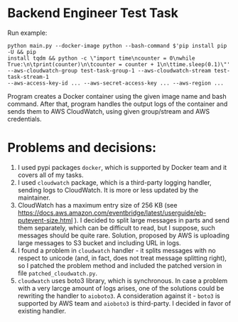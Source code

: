 # Backend Engineer Test Task

Run example:
```
python main.py --docker-image python --bash-command $'pip install pip -U && pip
install tqdm && python -c \"import time\ncounter = 0\nwhile
True:\n\tprint(counter)\n\tcounter = counter + 1\n\ttime.sleep(0.1)\"'
--aws-cloudwatch-group test-task-group-1 --aws-cloudwatch-stream test-task-stream-1
--aws-access-key-id ... --aws-secret-access-key ... --aws-region ...
```

Program creates a Docker container using the given image name and bash command. After that, program handles the output logs of the container and sends them to AWS CloudWatch, using given group/stream and AWS credentials.


# Problems and decisions:
1) I used pypi packages `docker`, which is supported by Docker team and it covers all of my tasks.
2) I used `cloudwatch` package, which is a third-party logging handler, sending logs to CloudWatch. It is more or less updated by the maintainer.
3) CloudWatch has a maximum entry size of 256 KB (see https://docs.aws.amazon.com/eventbridge/latest/userguide/eb-putevent-size.html ). I decided to split large messages in parts and send them separately, which can be difficult to read, but I suppose, such messages should be quite rare. Solution, proposed by AWS is uploading large messages to S3 bucket and including URL in logs.
4) I found a problem in `cloudwatch` handler - it splits messages with no respect to unicode (and, in fact, does not treat message splitting right), so I patched the problem method and included the patched version in file `patched_cloudwatch.py`.
5) `cloudwatch` uses boto3 library, which is synchronous. In case a problem with a very larcge amount of logs arises, one of the solutions could be rewriting the handler to `aioboto3`. A consideration against it - `boto3` is supported by AWS team and `aioboto3` is third-party. I decided in favor of existing handler.
